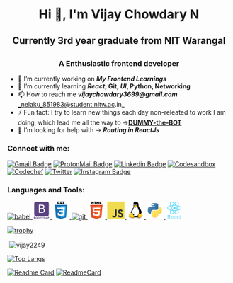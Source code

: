 <!-- introduction -->
<h1 align="center">Hi 👋, I'm Vijay Chowdary N</h1>
<h2 align="center"> Currently 3rd year graduate from NIT Warangal<h2>
<h3 align="center">A Enthusiastic frontend developer</h3>

- 🔭 I’m currently working on **___My Frontend Learnings___**
- 🌱 I’m currently learning **___React___, Git, ___UI___, Python, Networking**
- 📫 How to reach me **_vijaychowdary3699@gmail.com_**  _nelaku_851983@student.nitw.ac.in_
- ⚡ Fun fact: I try to learn new things each day non-releated to work I am doing, which lead me all the way to ->**[DUMMY-the-BOT](https://github.com/DUMMY-the-BOT)**
- 🤔 I’m looking for help with -> ___Routing in ReactJs___

<!-- connections -->
<h3 align="left">Connect with me:</h3>

[![Gmail Badge](https://img.shields.io/badge/-vijaychowdary3699@gmail.com-c14438?style=flat-square&logo=Gmail&logoColor=white&link=mailto:vijaychowdary3699@gmail.com)](mailto:vijaychowdary3699@gmail.com)
[![ProtonMail Badge](https://img.shields.io/badge/-vijaychowdary2249@protonmail.com-c14438?style=flat-square&logo=ProtonMail&logoColor=white&link=mailto:vijaychowdary249@protonmail.com)](mailto:vijaychowdary2249@protonmail.com)
[![Linkedin Badge](https://img.shields.io/badge/-Vijay_Chowdary-blue?style=flat-square&logo=Linkedin&logoColor=white&link=https://www.linkedin.com/in/nelakurthi-vijay-chowdary/)](https://www.linkedin.com/in/vijay-chowdary-nelakurthi/)
[![Codesandbox](https://img.shields.io/badge/-vijay2249-orange?style=flat-square&logo=Codesandbox&logoColor=white&link=https://codesandbox.io/u/vijay2249)](https://codesandbox.io/u/vijay2249)
[![Codechef](https://img.shields.io/badge/-vijay2407-inactive?style=flat-square&logo=Codechef&logoColor=white&link=https://codechef.com/users/vijay_2407)](https://codechef.com/users/vijay_2407)
[![Twitter](https://img.shields.io/badge/-VijayCh0710-informational?style=flat-square&logo=Twitter&logoColor=white&link=https://twitter.com/VijayCh0710)](https://twitter.com/VijayCh0710)
[![Instagram Badge](https://img.shields.io/badge/-vcn__styles-purple?style=flat-square&logo=instagram&logoColor=white&link=https://instagram.com/vcn_styles/)](https://instagram.com/vcn_styles)

<!-- languges and tools learned -->
<h3 align="left">Languages and Tools:</h3>
<p align="left">
  <a href="https://babeljs.io/" target="_blank">
    <img src="https://www.vectorlogo.zone/logos/babeljs/babeljs-icon.svg" alt="babel" width="40" height="40"/>
  </a>
  <a href="https://getbootstrap.com" target="_blank">
    <img src="https://raw.githubusercontent.com/devicons/devicon/master/icons/bootstrap/bootstrap-plain-wordmark.svg" alt="bootstrap" width="40" height="40"/>
  </a>
  <a href="https://www.w3schools.com/css/" target="_blank">
    <img src="https://raw.githubusercontent.com/devicons/devicon/master/icons/css3/css3-original-wordmark.svg" alt="css3" width="40" height="40"/>
  </a>
  <a href="https://git-scm.com/" target="_blank">
    <img src="https://www.vectorlogo.zone/logos/github/github-icon.svg" alt="git" width="40" height="40"/>
  </a>
  <a href="https://www.w3.org/html/" target="_blank">
    <img src="https://raw.githubusercontent.com/devicons/devicon/master/icons/html5/html5-original-wordmark.svg" alt="html5" width="40" height="40"/>
  </a>
  <a href="https://developer.mozilla.org/en-US/docs/Web/JavaScript" target="_blank">
    <img src="https://raw.githubusercontent.com/devicons/devicon/master/icons/javascript/javascript-original.svg" alt="javascript" width="40" height="40"/>
  </a>
  <a href="https://www.linux.org/" target="_blank">
    <img src="https://raw.githubusercontent.com/devicons/devicon/master/icons/linux/linux-original.svg" alt="linux" width="40" height="40"/>
  </a>
  <a href="https://www.python.org" target="_blank">
    <img src="https://raw.githubusercontent.com/devicons/devicon/master/icons/python/python-original.svg" alt="python" width="40" height="40"/>
  </a>
  <a href="https://reactjs.org/" target="_blank">
    <img src="https://raw.githubusercontent.com/devicons/devicon/master/icons/react/react-original-wordmark.svg" alt="react" width="40" height="40"/>
  </a>
</p>
  
[![trophy](https://github-profile-trophy.vercel.app/?username=vijay2249&theme=onedark)](https://github.com/vijay2249/github-profile-trophy)


<!--  Github Status (current year)  -->
<p>&nbsp;<img align="center" src="https://github-readme-stats.vercel.app/api?username=vijay2249&show_icons=true&locale=en&theme=dark" alt="vijay2249" /></p>

<!-- Top Languages used   -->
[![Top Langs](https://github-readme-stats.vercel.app/api/top-langs/?username=vijay2249&theme=dark&layout=compact&title_color=00ff4c&text_color=0059ff&langs_count=10)](https://github.com/anuraghazra/github-readme-stats)

<!-- pinned repos -->
[![Readme Card](https://github-readme-stats.vercel.app/api/pin/?username=vijay2249&repo=Smart-Brain)](https://github.com/vijay2249/Smart-Brain)
[![ReadmeCard](https://github-readme-status.vercel.app/api/pin/?username=vijay2249&repo=stress-relief)](https://github.com/vijay2249/stress-relief)

